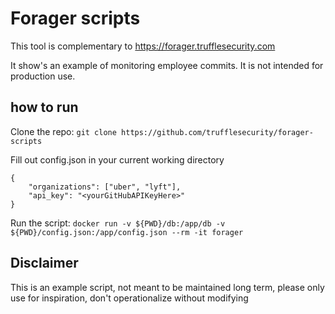 # Forager scripts
This tool is complementary to https://forager.trufflesecurity.com

It show's an example of monitoring employee commits. It is not intended for production use.

## how to run
Clone the repo:
`git clone https://github.com/trufflesecurity/forager-scripts`

Fill out config.json in your current working directory
```
{
    "organizations": ["uber", "lyft"],
    "api_key": "<yourGitHubAPIKeyHere>"
}
```
Run the script:
`docker run -v ${PWD}/db:/app/db -v ${PWD}/config.json:/app/config.json --rm -it forager`

## Disclaimer
This is an example script, not meant to be maintained long term, please only use for inspiration, don't operationalize without modifying
